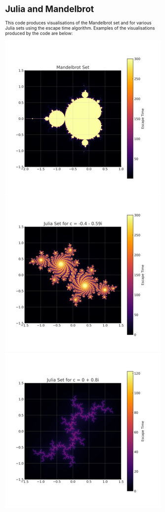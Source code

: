 # Julia and Mandelbrot 
This code produces visualisations of the Mandelbrot set and for various Julia sets using the escape time algorithm. Examples of the visualisations produced by the code are below:
 
![Mandelbrot Set](mandelbrot.png)
![Julia Set for c = 0.4 - 0.59i](julia_-0.4_-0.59i.png)
![Julia Set for c = 0.8i](julia_0_0.8i.png)